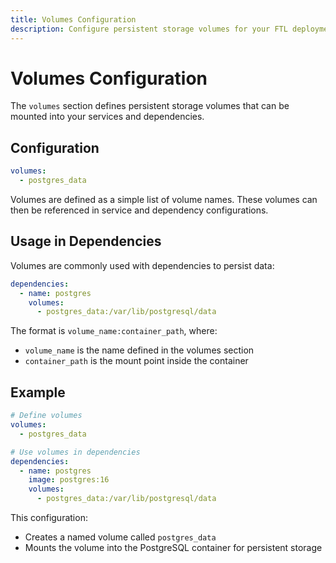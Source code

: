 ```yaml
---
title: Volumes Configuration
description: Configure persistent storage volumes for your FTL deployment
---
```


# Volumes Configuration

The `volumes` section defines persistent storage volumes that can be mounted into your services and dependencies.

## Configuration

```yaml
volumes:
  - postgres_data
```

Volumes are defined as a simple list of volume names. These volumes can then be referenced in service and dependency configurations.

## Usage in Dependencies

Volumes are commonly used with dependencies to persist data:

```yaml
dependencies:
  - name: postgres
    volumes:
      - postgres_data:/var/lib/postgresql/data
```

The format is `volume_name:container_path`, where:

- `volume_name` is the name defined in the volumes section
- `container_path` is the mount point inside the container

## Example

```yaml
# Define volumes
volumes:
  - postgres_data

# Use volumes in dependencies
dependencies:
  - name: postgres
    image: postgres:16
    volumes:
      - postgres_data:/var/lib/postgresql/data
```

This configuration:

- Creates a named volume called `postgres_data`
- Mounts the volume into the PostgreSQL container for persistent storage
